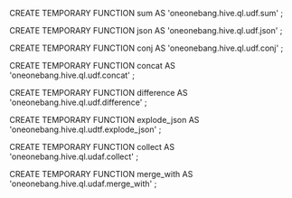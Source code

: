 CREATE TEMPORARY FUNCTION sum AS 'oneonebang.hive.ql.udf.sum' ;


CREATE TEMPORARY FUNCTION json AS 'oneonebang.hive.ql.udf.json' ;


CREATE TEMPORARY FUNCTION conj AS 'oneonebang.hive.ql.udf.conj' ;


CREATE TEMPORARY FUNCTION concat AS 'oneonebang.hive.ql.udf.concat' ;


CREATE TEMPORARY FUNCTION difference AS 'oneonebang.hive.ql.udf.difference' ;


CREATE TEMPORARY FUNCTION explode_json AS 'oneonebang.hive.ql.udtf.explode_json' ;


CREATE TEMPORARY FUNCTION collect AS 'oneonebang.hive.ql.udaf.collect' ;


CREATE TEMPORARY FUNCTION merge_with AS 'oneonebang.hive.ql.udaf.merge_with' ;
